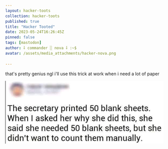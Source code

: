 ```yaml
---
layout: hacker-toots
collection: hacker-toots
published: true
title: "Hacker Tooted"
date: 2023-05-24T16:26:45Z
pinned: false
tags: [mastodon]
author: ⸸ commander ░ nova ⸸ :~$
avatar: /assets/media_attachments/hacker-nova.png

---
```


<p>that&#39;s pretty genius ngl i&#39;ll use this trick at work when i need a lot of paper</p>

![media](/assets/media_attachments/files/110/424/593/676/499/464/original/82528dbf58a897b2.png)
